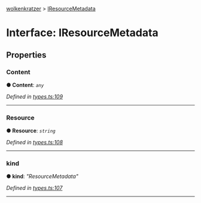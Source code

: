[wolkenkratzer](../README.md) > [IResourceMetadata](../interfaces/iresourcemetadata.md)



# Interface: IResourceMetadata


## Properties
<a id="content"></a>

###  Content

**●  Content**:  *`any`* 

*Defined in [types.ts:109](https://github.com/arminhammer/wolkenkratzer/blob/aef6abd/src/types.ts#L109)*





___

<a id="resource"></a>

###  Resource

**●  Resource**:  *`string`* 

*Defined in [types.ts:108](https://github.com/arminhammer/wolkenkratzer/blob/aef6abd/src/types.ts#L108)*





___

<a id="kind"></a>

###  kind

**●  kind**:  *"ResourceMetadata"* 

*Defined in [types.ts:107](https://github.com/arminhammer/wolkenkratzer/blob/aef6abd/src/types.ts#L107)*





___



